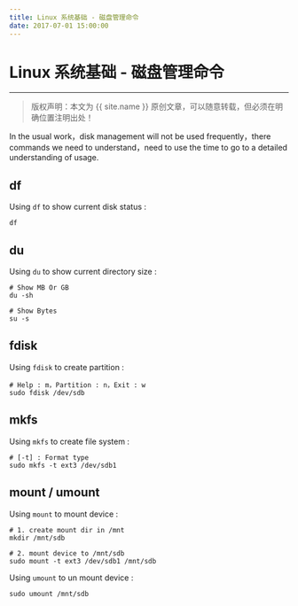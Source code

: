 ```yaml
---
title: Linux 系统基础 - 磁盘管理命令
date: 2017-07-01 15:00:00
---
```


# Linux 系统基础 - 磁盘管理命令
***
> 版权声明：本文为 {{ site.name }} 原创文章，可以随意转载，但必须在明确位置注明出处！ 


In the usual work，disk management will not be used frequently，there commands we need to understand，need to use the time to go to a detailed understanding of usage.

## df
Using `df` to show current disk status :
```
df
```
## du
Using `du` to show current directory size :
```
# Show MB Or GB
du -sh

# Show Bytes
su -s
```

## fdisk
Using `fdisk` to create partition :
```
# Help : m，Partition : n，Exit : w
sudo fdisk /dev/sdb
```

## mkfs
Using `mkfs` to create file system :
```
# [-t] : Format type
sudo mkfs -t ext3 /dev/sdb1
```

## mount / umount
Using `mount` to mount device :
```
# 1. create mount dir in /mnt
mkdir /mnt/sdb

# 2. mount device to /mnt/sdb
sudo mount -t ext3 /dev/sdb1 /mnt/sdb
```

Using `umount` to un mount device :
```
sudo umount /mnt/sdb
```

